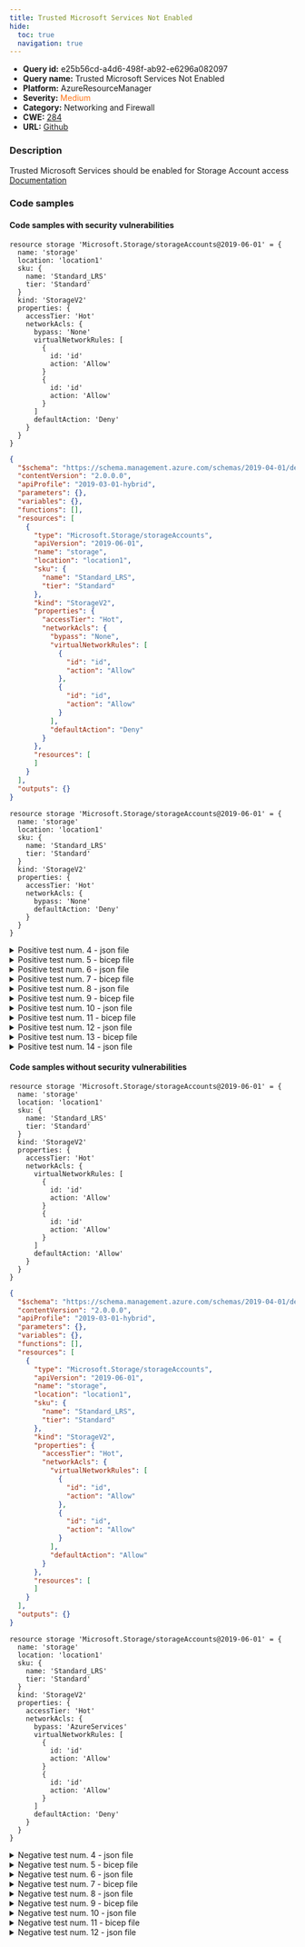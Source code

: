 ```yaml
---
title: Trusted Microsoft Services Not Enabled
hide:
  toc: true
  navigation: true
---
```


<style>
  .highlight .hll {
    background-color: #ff171742;
  }
  .md-content {
    max-width: 1100px;
    margin: 0 auto;
  }
</style>

-   **Query id:** e25b56cd-a4d6-498f-ab92-e6296a082097
-   **Query name:** Trusted Microsoft Services Not Enabled
-   **Platform:** AzureResourceManager
-   **Severity:** <span style="color:#ff7213">Medium</span>
-   **Category:** Networking and Firewall
-   **CWE:** <a href="https://cwe.mitre.org/data/definitions/284.html" onclick="newWindowOpenerSafe(event, 'https://cwe.mitre.org/data/definitions/284.html')">284</a>
-   **URL:** [Github](https://github.com/Checkmarx/kics/tree/master/assets/queries/azureResourceManager/trusted_microsoft_services_not_enabled)

### Description
Trusted Microsoft Services should be enabled for Storage Account access<br>
[Documentation](https://docs.microsoft.com/en-us/azure/templates/microsoft.storage/storageaccounts?tabs=json#networkruleset)

### Code samples
#### Code samples with security vulnerabilities
```bicep title="Positive test num. 1 - bicep file" hl_lines="11"
resource storage 'Microsoft.Storage/storageAccounts@2019-06-01' = {
  name: 'storage'
  location: 'location1'
  sku: {
    name: 'Standard_LRS'
    tier: 'Standard'
  }
  kind: 'StorageV2'
  properties: {
    accessTier: 'Hot'
    networkAcls: {
      bypass: 'None'
      virtualNetworkRules: [
        {
          id: 'id'
          action: 'Allow'
        }
        {
          id: 'id'
          action: 'Allow'
        }
      ]
      defaultAction: 'Deny'
    }
  }
}

```
```json title="Positive test num. 2 - json file" hl_lines="21"
{
  "$schema": "https://schema.management.azure.com/schemas/2019-04-01/deploymentTemplate.json#",
  "contentVersion": "2.0.0.0",
  "apiProfile": "2019-03-01-hybrid",
  "parameters": {},
  "variables": {},
  "functions": [],
  "resources": [
    {
      "type": "Microsoft.Storage/storageAccounts",
      "apiVersion": "2019-06-01",
      "name": "storage",
      "location": "location1",
      "sku": {
        "name": "Standard_LRS",
        "tier": "Standard"
      },
      "kind": "StorageV2",
      "properties": {
        "accessTier": "Hot",
        "networkAcls": {
          "bypass": "None",
          "virtualNetworkRules": [
            {
              "id": "id",
              "action": "Allow"
            },
            {
              "id": "id",
              "action": "Allow"
            }
          ],
          "defaultAction": "Deny"
        }
      },
      "resources": [
      ]
    }
  ],
  "outputs": {}
}

```
```bicep title="Positive test num. 3 - bicep file" hl_lines="11"
resource storage 'Microsoft.Storage/storageAccounts@2019-06-01' = {
  name: 'storage'
  location: 'location1'
  sku: {
    name: 'Standard_LRS'
    tier: 'Standard'
  }
  kind: 'StorageV2'
  properties: {
    accessTier: 'Hot'
    networkAcls: {
      bypass: 'None'
      defaultAction: 'Deny'
    }
  }
}

```
<details><summary>Positive test num. 4 - json file</summary>

```json hl_lines="21"
{
  "$schema": "https://schema.management.azure.com/schemas/2019-04-01/deploymentTemplate.json#",
  "contentVersion": "2.0.0.0",
  "apiProfile": "2019-03-01-hybrid",
  "parameters": {},
  "variables": {},
  "functions": [],
  "resources": [
    {
      "type": "Microsoft.Storage/storageAccounts",
      "apiVersion": "2019-06-01",
      "name": "storage",
      "location": "location1",
      "sku": {
        "name": "Standard_LRS",
        "tier": "Standard"
      },
      "kind": "StorageV2",
      "properties": {
        "accessTier": "Hot",
        "networkAcls": {
          "bypass": "None",
          "defaultAction": "Deny"
        }
      },
      "resources": [
      ]
    }
  ],
  "outputs": {}
}

```
</details>
<details><summary>Positive test num. 5 - bicep file</summary>

```bicep hl_lines="11"
resource storage 'Microsoft.Storage/storageAccounts@2019-06-01' = {
  name: 'storage'
  location: 'location1'
  sku: {
    name: 'Standard_LRS'
    tier: 'Standard'
  }
  kind: 'StorageV2'
  properties: {
    accessTier: 'Hot'
    networkAcls: {
      bypass: 'None'
      virtualNetworkRules: [
        {
          id: 'id'
          action: 'Allow'
        }
        {
          id: 'id'
          action: 'Allow'
        }
      ]
      defaultAction: 'Deny'
    }
  }
}

```
</details>
<details><summary>Positive test num. 6 - json file</summary>

```json hl_lines="23"
{
  "properties": {
    "template": {
      "$schema": "https://schema.management.azure.com/schemas/2019-04-01/deploymentTemplate.json#",
      "contentVersion": "2.0.0.0",
      "apiProfile": "2019-03-01-hybrid",
      "parameters": {},
      "variables": {},
      "functions": [],
      "resources": [
        {
          "type": "Microsoft.Storage/storageAccounts",
          "apiVersion": "2019-06-01",
          "name": "storage",
          "location": "location1",
          "sku": {
            "name": "Standard_LRS",
            "tier": "Standard"
          },
          "kind": "StorageV2",
          "properties": {
            "accessTier": "Hot",
            "networkAcls": {
              "bypass": "None",
              "virtualNetworkRules": [
                {
                  "id": "id",
                  "action": "Allow"
                },
                {
                  "id": "id",
                  "action": "Allow"
                }
              ],
              "defaultAction": "Deny"
            }
          },
          "resources": [
          ]
        }
      ],
      "outputs": {}
    },
    "parameters": {}
  },
  "kind": "template",
  "type": "Microsoft.Blueprint/blueprints/artifacts",
  "name": "myTemplate"
}

```
</details>
<details><summary>Positive test num. 7 - bicep file</summary>

```bicep hl_lines="11"
resource storage 'Microsoft.Storage/storageAccounts@2019-06-01' = {
  name: 'storage'
  location: 'location1'
  sku: {
    name: 'Standard_LRS'
    tier: 'Standard'
  }
  kind: 'StorageV2'
  properties: {
    accessTier: 'Hot'
    networkAcls: {
      bypass: 'None'
      defaultAction: 'Deny'
    }
  }
}

```
</details>
<details><summary>Positive test num. 8 - json file</summary>

```json hl_lines="23"
{
  "properties": {
    "template": {
      "$schema": "https://schema.management.azure.com/schemas/2019-04-01/deploymentTemplate.json#",
      "contentVersion": "2.0.0.0",
      "apiProfile": "2019-03-01-hybrid",
      "parameters": {},
      "variables": {},
      "functions": [],
      "resources": [
        {
          "type": "Microsoft.Storage/storageAccounts",
          "apiVersion": "2019-06-01",
          "name": "storage",
          "location": "location1",
          "sku": {
            "name": "Standard_LRS",
            "tier": "Standard"
          },
          "kind": "StorageV2",
          "properties": {
            "accessTier": "Hot",
            "networkAcls": {
              "bypass": "None",
              "defaultAction": "Deny"
            }
          },
          "resources": [
          ]
        }
      ],
      "outputs": {}
    },
    "parameters": {}
  },
  "kind": "template",
  "type": "Microsoft.Blueprint/blueprints/artifacts",
  "name": "myTemplate"
}

```
</details>
<details><summary>Positive test num. 9 - bicep file</summary>

```bicep hl_lines="9"
resource storage 'Microsoft.Storage/storageAccounts@2019-06-01' = {
  name: 'positive5'
  location: 'location1'
  sku: {
    name: 'Standard_LRS'
    tier: 'Standard'
  }
  kind: 'Storage'
  properties: {}
}

```
</details>
<details><summary>Positive test num. 10 - json file</summary>

```json hl_lines="17"
{
  "$schema": "https://schema.management.azure.com/schemas/2019-04-01/deploymentTemplate.json#",
  "contentVersion": "1.0.0.0",
  "parameters": {
  },
  "variables": {},
  "resources": [
    {
      "type": "Microsoft.Storage/storageAccounts",
      "name": "positive5",
      "apiVersion": "2019-06-01",
      "location": "[parameters('location')]",
      "sku": {
        "name": "Standard_LRS"
      },
      "kind": "Storage",
      "properties": {}
    }
  ]
}


```
</details>
<details><summary>Positive test num. 11 - bicep file</summary>

```bicep hl_lines="1"
resource storage 'Microsoft.Storage/storageAccounts@2019-06-01' = {
  name: 'positive6'
  location: 'location1'
  sku: {
    name: 'Standard_LRS'
    tier: 'Standard'
  }
  kind: 'StorageV2'
}

```
</details>
<details><summary>Positive test num. 12 - json file</summary>

```json hl_lines="19"
{
  "$schema": "https://schema.management.azure.com/schemas/2019-04-01/deploymentTemplate.json#",
  "contentVersion": "1.0.0.0",
  "parameters": {
    "keyVaultName": {
      "type": "string",
      "defaultValue": "[concat('kv-', uniqueString(resourceGroup().id))]",
      "metadata": {
        "description": "Specifies the name of the key vault."
      }
    }
  },
  "variables": {
    "uniqueString": "[uniqueString(subscription().id, resourceGroup().id)]",
    "diagnosticStorageAccountName": "[toLower( substring( replace( concat( parameters('keyVaultName'), variables('uniqueString'), variables('uniqueString') ), '-', ''), 0, 23) )]"
  },
  "resources": [
    {
      "type": "Microsoft.Storage/storageAccounts",
      "name": "positive6",
      "apiVersion": "2019-06-01",
      "location": "[parameters('location')]",
      "sku": {
        "name": "Standard_LRS"
      },
      "kind": "StorageV2",
      "tags": {
        "displayName": "concat('Key Vault ', parameters('keyVaultName'), ' diagnostics storage account')"
      }
    }
  ]
}

```
</details>
<details><summary>Positive test num. 13 - bicep file</summary>

```bicep hl_lines="10"
resource storage 'Microsoft.Storage/storageAccounts@2019-06-01' = {
  name: 'positive7'
  location: 'location1'
  sku: {
    name: 'Standard_LRS'
    tier: 'Standard'
  }
  kind: 'StorageV2'
  properties: {
    networkAcls: {}
  }
}

```
</details>
<details><summary>Positive test num. 14 - json file</summary>

```json hl_lines="18"
{
  "$schema": "https://schema.management.azure.com/schemas/2019-04-01/deploymentTemplate.json#",
  "contentVersion": "1.0.0.0",
  "parameters": {
  },
  "variables": {},
  "resources": [
    {
      "type": "Microsoft.Storage/storageAccounts",
      "name": "positive7",
      "apiVersion": "2019-06-01",
      "location": "[parameters('location')]",
      "sku": {
        "name": "Standard_LRS"
      },
      "kind": "Storage",
      "properties": {
        "networkAcls": {}
      }
    }
  ]
}


```
</details>


#### Code samples without security vulnerabilities
```bicep title="Negative test num. 1 - bicep file"
resource storage 'Microsoft.Storage/storageAccounts@2019-06-01' = {
  name: 'storage'
  location: 'location1'
  sku: {
    name: 'Standard_LRS'
    tier: 'Standard'
  }
  kind: 'StorageV2'
  properties: {
    accessTier: 'Hot'
    networkAcls: {
      virtualNetworkRules: [
        {
          id: 'id'
          action: 'Allow'
        }
        {
          id: 'id'
          action: 'Allow'
        }
      ]
      defaultAction: 'Allow'
    }
  }
}

```
```json title="Negative test num. 2 - json file"
{
  "$schema": "https://schema.management.azure.com/schemas/2019-04-01/deploymentTemplate.json#",
  "contentVersion": "2.0.0.0",
  "apiProfile": "2019-03-01-hybrid",
  "parameters": {},
  "variables": {},
  "functions": [],
  "resources": [
    {
      "type": "Microsoft.Storage/storageAccounts",
      "apiVersion": "2019-06-01",
      "name": "storage",
      "location": "location1",
      "sku": {
        "name": "Standard_LRS",
        "tier": "Standard"
      },
      "kind": "StorageV2",
      "properties": {
        "accessTier": "Hot",
        "networkAcls": {
          "virtualNetworkRules": [
            {
              "id": "id",
              "action": "Allow"
            },
            {
              "id": "id",
              "action": "Allow"
            }
          ],
          "defaultAction": "Allow"
        }
      },
      "resources": [
      ]
    }
  ],
  "outputs": {}
}

```
```bicep title="Negative test num. 3 - bicep file"
resource storage 'Microsoft.Storage/storageAccounts@2019-06-01' = {
  name: 'storage'
  location: 'location1'
  sku: {
    name: 'Standard_LRS'
    tier: 'Standard'
  }
  kind: 'StorageV2'
  properties: {
    accessTier: 'Hot'
    networkAcls: {
      bypass: 'AzureServices'
      virtualNetworkRules: [
        {
          id: 'id'
          action: 'Allow'
        }
        {
          id: 'id'
          action: 'Allow'
        }
      ]
      defaultAction: 'Deny'
    }
  }
}

```
<details><summary>Negative test num. 4 - json file</summary>

```json
{
  "$schema": "https://schema.management.azure.com/schemas/2019-04-01/deploymentTemplate.json#",
  "contentVersion": "2.0.0.0",
  "apiProfile": "2019-03-01-hybrid",
  "parameters": {},
  "variables": {},
  "functions": [],
  "resources": [
    {
      "type": "Microsoft.Storage/storageAccounts",
      "apiVersion": "2019-06-01",
      "name": "storage",
      "location": "location1",
      "sku": {
        "name": "Standard_LRS",
        "tier": "Standard"
      },
      "kind": "StorageV2",
      "properties": {
        "accessTier": "Hot",
        "networkAcls": {
          "bypass": "AzureServices",
          "virtualNetworkRules": [
            {
              "id": "id",
              "action": "Allow"
            },
            {
              "id": "id",
              "action": "Allow"
            }
          ],
          "defaultAction": "Deny"
        }
      },
      "resources": [
      ]
    }
  ],
  "outputs": {}
}

```
</details>
<details><summary>Negative test num. 5 - bicep file</summary>

```bicep
resource storage 'Microsoft.Storage/storageAccounts@2019-06-01' = {
  name: 'storage'
  location: 'location1'
  sku: {
    name: 'Standard_LRS'
    tier: 'Standard'
  }
  kind: 'StorageV2'
  properties: {
    accessTier: 'Hot'
    networkAcls: {
      virtualNetworkRules: [
        {
          id: 'id'
          action: 'Allow'
        }
        {
          id: 'id'
          action: 'Allow'
        }
      ]
      defaultAction: 'Allow'
    }
  }
}

```
</details>
<details><summary>Negative test num. 6 - json file</summary>

```json
{
  "properties": {
    "template": {
      "$schema": "https://schema.management.azure.com/schemas/2019-04-01/deploymentTemplate.json#",
      "contentVersion": "2.0.0.0",
      "apiProfile": "2019-03-01-hybrid",
      "parameters": {},
      "variables": {},
      "functions": [],
      "resources": [
        {
          "type": "Microsoft.Storage/storageAccounts",
          "apiVersion": "2019-06-01",
          "name": "storage",
          "location": "location1",
          "sku": {
            "name": "Standard_LRS",
            "tier": "Standard"
          },
          "kind": "StorageV2",
          "properties": {
            "accessTier": "Hot",
            "networkAcls": {
              "virtualNetworkRules": [
                {
                  "id": "id",
                  "action": "Allow"
                },
                {
                  "id": "id",
                  "action": "Allow"
                }
              ],
              "defaultAction": "Allow"
            }
          },
          "resources": [
          ]
        }
      ],
      "outputs": {}
    },
    "parameters": {}
  },
  "kind": "template",
  "type": "Microsoft.Blueprint/blueprints/artifacts",
  "name": "myTemplate"
}

```
</details>
<details><summary>Negative test num. 7 - bicep file</summary>

```bicep
resource storage 'Microsoft.Storage/storageAccounts@2019-06-01' = {
  name: 'storage'
  location: 'location1'
  sku: {
    name: 'Standard_LRS'
    tier: 'Standard'
  }
  kind: 'StorageV2'
  properties: {
    accessTier: 'Hot'
    networkAcls: {
      bypass: 'AzureServices'
      virtualNetworkRules: [
        {
          id: 'id'
          action: 'Allow'
        }
        {
          id: 'id'
          action: 'Allow'
        }
      ]
      defaultAction: 'Deny'
    }
  }
}

```
</details>
<details><summary>Negative test num. 8 - json file</summary>

```json
{
  "properties": {
    "template": {
      "$schema": "https://schema.management.azure.com/schemas/2019-04-01/deploymentTemplate.json#",
      "contentVersion": "2.0.0.0",
      "apiProfile": "2019-03-01-hybrid",
      "parameters": {},
      "variables": {},
      "functions": [],
      "resources": [
        {
          "type": "Microsoft.Storage/storageAccounts",
          "apiVersion": "2019-06-01",
          "name": "storage",
          "location": "location1",
          "sku": {
            "name": "Standard_LRS",
            "tier": "Standard"
          },
          "kind": "StorageV2",
          "properties": {
            "accessTier": "Hot",
            "networkAcls": {
              "bypass": "AzureServices",
              "virtualNetworkRules": [
                {
                  "id": "id",
                  "action": "Allow"
                },
                {
                  "id": "id",
                  "action": "Allow"
                }
              ],
              "defaultAction": "Deny"
            }
          },
          "resources": [
          ]
        }
      ],
      "outputs": {}
    },
    "parameters": {}
  },
  "kind": "template",
  "type": "Microsoft.Blueprint/blueprints/artifacts",
  "name": "myTemplate"
}

```
</details>
<details><summary>Negative test num. 9 - bicep file</summary>

```bicep
resource storage 'Microsoft.Storage/storageAccounts@2019-06-01' = {
  name: 'storage'
  location: 'location1'
  sku: {
    name: 'Standard_LRS'
    tier: 'Standard'
  }
  kind: 'StorageV2'
  properties: {
    accessTier: 'Hot'
    networkAcls: {
      bypass: 'AzureServices'
      virtualNetworkRules: [
        {
          id: 'id'
          action: 'Allow'
        }
        {
          id: 'id'
          action: 'Allow'
        }
      ]
      defaultAction: 'Allow'
    }
  }
}

```
</details>
<details><summary>Negative test num. 10 - json file</summary>

```json
{
  "$schema": "https://schema.management.azure.com/schemas/2019-04-01/deploymentTemplate.json#",
  "contentVersion": "1.0.0.0",
  "metadata": {
    "_generator": {
      "name": "bicep",
      "version": "0.37.4.10188",
      "templateHash": "12561968956268065716"
    }
  },
  "resources": [
    {
      "type": "Microsoft.Storage/storageAccounts",
      "apiVersion": "2019-06-01",
      "name": "storage",
      "location": "location1",
      "sku": {
        "name": "Standard_LRS",
        "tier": "Standard"
      },
      "kind": "StorageV2",
      "properties": {
        "accessTier": "Hot",
        "networkAcls": {
          "bypass": "AzureServices",
          "virtualNetworkRules": [
            {
              "id": "id",
              "action": "Allow"
            },
            {
              "id": "id",
              "action": "Allow"
            }
          ],
          "defaultAction": "Allow"
        }
      }
    }
  ]
}
```
</details>
<details><summary>Negative test num. 11 - bicep file</summary>

```bicep
resource storage 'Microsoft.Storage/storageAccounts@2019-06-01' = {
  name: 'storage'
  location: 'location1'
  sku: {
    name: 'Standard_LRS'
    tier: 'Standard'
  }
  kind: 'StorageV2'
  properties: {
    accessTier: 'Hot'
    networkAcls: {
      defaultAction: 'Deny'
    }
  }
}

```
</details>
<details><summary>Negative test num. 12 - json file</summary>

```json
{
  "$schema": "https://schema.management.azure.com/schemas/2019-04-01/deploymentTemplate.json#",
  "contentVersion": "1.0.0.0",
  "metadata": {
    "_generator": {
      "name": "bicep",
      "version": "0.37.4.10188",
      "templateHash": "6409916551620575316"
    }
  },
  "resources": [
    {
      "type": "Microsoft.Storage/storageAccounts",
      "apiVersion": "2019-06-01",
      "name": "storage",
      "location": "location1",
      "sku": {
        "name": "Standard_LRS",
        "tier": "Standard"
      },
      "kind": "StorageV2",
      "properties": {
        "accessTier": "Hot",
        "networkAcls": {
          "defaultAction": "Deny"
        }
      }
    }
  ]
}
```
</details>
